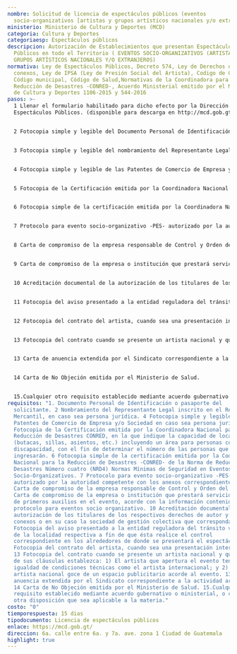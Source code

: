 ```yaml
---
nombre: Solicitud de licencia de espectáculos públicos (eventos
  socio-organizativos [artistas y grupos artísticos nacionales y/o extranjeros])
ministerio: Ministerio de Cultura y Deportes (MCD)
categoria: Cultura y Deportes
categoriaesp: Espectáculos públicos
descripcion: Autorización de Establecimientos que presentan Espectáculos
  Públicos en todo el Territorio ( EVENTOS SOCIO-ORGANIZATIVOS (ARTISTAS Y
  GRUPOS ARTÍSTICOS NACIONALES Y/O EXTRANJEROS)
normativa: Ley de Espectáculos Públicos, Decreto 574, Ley de Derechos de Autor y
  conexos, Ley de IPSA (Ley de Presión Social del Artista), Codigo de Comercio,
  Código municipal, Código de Salud,Normativas de la Coordinadora para la
  Reducción de Desastres -CONRED-, Acuerdo Ministerial emitido por el Ministerio
  de Cultura y Deportes 1106-2015 y 544-2016
pasos: >-
  1 Llenar el formulario habilitado para dicho efecto por la Dirección de
  Espectáculos Públicos. (disponible para descarga en http://mcd.gob.gt) 


  2 Fotocopia simple y legible del Documento Personal de Identificación o pasaporte del solicitante. 


  3 Fotocopia simple y legible del nombramiento del Representante Legal inscrito en el Registro Mercantil, en caso sea persona jurídica. 


  4 Fotocopia simple y legible de las Patentes de Comercio de Empresa y/o Sociedad en caso sea persona jurídica 


  5 Fotocopia de la Certificación emitida por la Coordinadora Nacional para la Reducción de Desastres CONRED, en la que indique la capacidad de locación (butacas, sillas, asientos, etc.) incluyendo un área para personas con discapacidad, con el fin de determinar el número de las personas que ingresarán. 


  6 Fotocopia simple de la certificación emitida por la Coordinadora Nacional para la Reducción de Desastres -CONRED- de la Norma de Reducción de Desastres Número cuatro (NRD4) Normas Mínimas de Seguridad en Eventos Socio-Organizativos. 


  7 Protocolo para evento socio-organizativo -PES- autorizado por la autoridad competente con los anexos correspondientes. 


  8 Carta de compromiso de la empresa responsable de Control y Orden del evento. 


  9 Carta de compromiso de la empresa o institución que prestará servicios médicos de primeros auxilios en el evento, acorde con la información contenida en el protocolo para eventos socio organizativo. 


  10 Acreditación documental de la autorización de los titulares de los respectivos derechos de autor y derechos conexos o en su caso la sociedad de gestión colectiva que corresponda 


  11 Fotocopia del aviso presentado a la entidad reguladora del tránsito vehicular de la localidad respectiva a fin de que ésta realice el control correspondiente en los alrededores de donde se presentará el espectáculo.


  12 Fotocopia del contrato del artista, cuando sea una presentación internacional 


  13 Fotocopia del contrato cuando se presente un artista nacional y que dentro de sus cláusulas establezca: 1) El artista que apertura el evento tendrá igualdad de condiciones técnicas como el artista internacional; y 2) Que el artista nacional goce de un espacio publicitario acorde al evento. 


  13 Carta de anuencia extendida por el Sindicato correspondiente a la actividad artística. 


  14 Carta de No Objeción emitida por el Ministerio de Salud. 


  15.Cualquier otro requisito establecido mediante acuerdo gubernativo o ministerial, o cualquier otra disposición que sea aplicable a la materia.
requisitos: "1. Documento Personal de Identificación o pasaporte del
  solicitante. 2 Nombramiento del Representante Legal inscrito en el Registro
  Mercantil, en caso sea persona jurídica. 4 Fotocopia simple y legible de las
  Patentes de Comercio de Empresa y/o Sociedad en caso sea persona jurídica 5
  Fotocopia de la Certificación emitida por la Coordinadora Nacional para la
  Reducción de Desastres CONRED, en la que indique la capacidad de locación
  (butacas, sillas, asientos, etc.) incluyendo un área para personas con
  discapacidad, con el fin de determinar el número de las personas que
  ingresarán. 6 Fotocopia simple de la certificación emitida por la Coordinadora
  Nacional para la Reducción de Desastres -CONRED- de la Norma de Reducción de
  Desastres Número cuatro (NRD4) Normas Mínimas de Seguridad en Eventos
  Socio-Organizativos. 7 Protocolo para evento socio-organizativo -PES-
  autorizado por la autoridad competente con los anexos correspondientes. 8
  Carta de compromiso de la empresa responsable de Control y Orden del evento. 9
  Carta de compromiso de la empresa o institución que prestará servicios médicos
  de primeros auxilios en el evento, acorde con la información contenida en el
  protocolo para eventos socio organizativo. 10 Acreditación documental de la
  autorización de los titulares de los respectivos derechos de autor y derechos
  conexos o en su caso la sociedad de gestión colectiva que corresponda 11
  Fotocopia del aviso presentado a la entidad reguladora del tránsito vehicular
  de la localidad respectiva a fin de que ésta realice el control
  correspondiente en los alrededores de donde se presentará el espectáculo.12
  Fotocopia del contrato del artista, cuando sea una presentación internacional
  13 Fotocopia del contrato cuando se presente un artista nacional y que dentro
  de sus cláusulas establezca: 1) El artista que apertura el evento tendrá
  igualdad de condiciones técnicas como el artista internacional; y 2) Que el
  artista nacional goce de un espacio publicitario acorde al evento. 13 Carta de
  anuencia extendida por el Sindicato correspondiente a la actividad artística.
  14 Carta de No Objeción emitida por el Ministerio de Salud. 15.Cualquier otro
  requisito establecido mediante acuerdo gubernativo o ministerial, o cualquier
  otra disposición que sea aplicable a la materia."
costo: "0"
tiemporespuesta: 15 dias
tipodocumento: Licencia de espectáculos públicos
enlace: https://mcd.gob.gt/
direccion: 6a. calle entre 6a. y 7a. ave. zona 1 Ciudad de Guatemala
highlight: true
---
```

